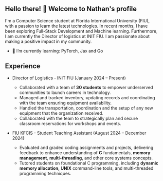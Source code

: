 ## Hello there! 👋 Welcome to Nathan's profile

I'm a Computer Science student at Florida International University (FIU), with a passion to learn the latest technologies. In recent months, I have been exploring Full-Stack Development and Machine learning. Furthermore, I am currently the Director of logistics at INIT FIU. I am passionate about making a positive impact in my community. 

- 🌱 I’m currently learning: PyTorch, Jax and Go


Experience
---
- Director of Logistics - INIT FIU  (January 2024 – Present)
  *   Collaborated with a team of **30 students** to empower underserved communities to launch careers in technology.
  *   Managed and tracked inventory, updating records and coordinating with the team ensuring equipment availability.
  *   Handled the transportation, coordination and the setup of any new equipment that the organization received.
  *   Collaborated with the team to strategically plan and secure classroom reservations for workshops and events.

- FIU KFCIS - Student Teaching Assistant  (August 2024 – December 2024)
  *   Evaluated and graded coding assignments and projects, delivering feedback to enhance understanding of
**C** fundamentals, **memory management**, **multi-threading**, and other core systems concepts.
  *  Tutored students on foundational C programming, including **dynamic memory allocation**, **UNIX**
command-line tools, and multi-threaded programming techniques.


